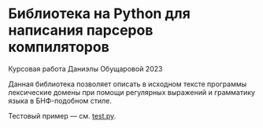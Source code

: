 # Библиотека на Python для написания парсеров компиляторов

Курсовая работа Даниэлы Обущаровой 2023

Данная библиотека позволяет описать в исходном тексте программы лексические
домены при помощи регулярных выражений и грамматику языка в БНФ-подобном
стиле.

Тестовый пример — см. [test.py](test.py).
